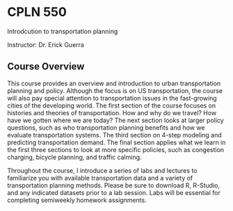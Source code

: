# CPLN 550

Introdcution to transportation planning

Instructor: Dr. Erick Guerra

## Course Overview
This course provides an overview and introduction to urban transportation planning and policy. 
Although the focus is on US transportation, the course will also pay special attention 
to transportation issues in the fast-growing cities of the developing world. The first section of 
the course focuses on histories and theories of transportation. How and why do we travel? 
How have we gotten where we are today? The next section looks at larger policy questions, 
such as who transportation planning benefits and how we evaluate transportation systems. 
The third section on 4-step modeling and predicting transportation demand. The final section 
applies what we learn in the first three sections to look at more specific policies, such as 
congestion charging, bicycle planning, and traffic calming. 
 
Throughout the course, I introduce a series of labs and lectures to familiarize you with 
available transportation data and a variety of transportation planning methods. Please be sure 
to download R, R-Studio, and any indicated datasets prior to a lab session. Labs will be 
essential for completing semiweekly homework assignments. 
